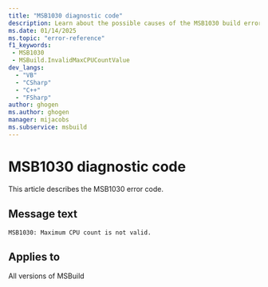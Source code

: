 ```yaml
---
title: "MSB1030 diagnostic code"
description: Learn about the possible causes of the MSB1030 build error, and get troubleshooting tips.
ms.date: 01/14/2025
ms.topic: "error-reference"
f1_keywords:
 - MSB1030
 - MSBuild.InvalidMaxCPUCountValue
dev_langs:
  - "VB"
  - "CSharp"
  - "C++"
  - "FSharp"
author: ghogen
ms.author: ghogen
manager: mijacobs
ms.subservice: msbuild
---
```


# MSB1030 diagnostic code

<!-- :::ErrorDefinitionDescription::: -->
<!-- :::editable-content name="introDescription"::: -->
This article describes the MSB1030 error code.
<!-- :::editable-content-end::: -->

## Message text

`MSB1030: Maximum CPU count is not valid.`

<!-- :::editable-content name="postOutputDescription"::: -->
<!--
{StrBegin="MSBUILD : error MSB1030: "}
      UE: This message does not need in-line parameters because the exception takes care of displaying the invalid arg.
      This error is shown when a user specifies an invalid CPU value. For example, -m:foo instead of -m:2.
      LOCALIZATION: The prefix "MSBUILD : error MSBxxxx:" should not be localized.
-->
<!-- :::editable-content-end::: -->
<!-- :::ErrorDefinitionDescription-end::: -->

## Applies to

All versions of MSBuild
